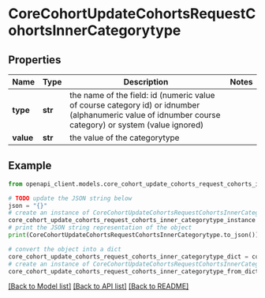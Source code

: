 # CoreCohortUpdateCohortsRequestCohortsInnerCategorytype


## Properties

Name | Type | Description | Notes
------------ | ------------- | ------------- | -------------
**type** | **str** | the name of the field: id (numeric value                                         of course category id) or idnumber (alphanumeric value of idnumber course category)                                         or system (value ignored) | 
**value** | **str** | the value of the categorytype | 

## Example

```python
from openapi_client.models.core_cohort_update_cohorts_request_cohorts_inner_categorytype import CoreCohortUpdateCohortsRequestCohortsInnerCategorytype

# TODO update the JSON string below
json = "{}"
# create an instance of CoreCohortUpdateCohortsRequestCohortsInnerCategorytype from a JSON string
core_cohort_update_cohorts_request_cohorts_inner_categorytype_instance = CoreCohortUpdateCohortsRequestCohortsInnerCategorytype.from_json(json)
# print the JSON string representation of the object
print(CoreCohortUpdateCohortsRequestCohortsInnerCategorytype.to_json())

# convert the object into a dict
core_cohort_update_cohorts_request_cohorts_inner_categorytype_dict = core_cohort_update_cohorts_request_cohorts_inner_categorytype_instance.to_dict()
# create an instance of CoreCohortUpdateCohortsRequestCohortsInnerCategorytype from a dict
core_cohort_update_cohorts_request_cohorts_inner_categorytype_from_dict = CoreCohortUpdateCohortsRequestCohortsInnerCategorytype.from_dict(core_cohort_update_cohorts_request_cohorts_inner_categorytype_dict)
```
[[Back to Model list]](../README.md#documentation-for-models) [[Back to API list]](../README.md#documentation-for-api-endpoints) [[Back to README]](../README.md)


